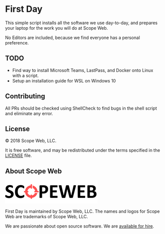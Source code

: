 # First Day

This simple script installs all the software we use day-to-day, and prepares your laptop for the work you will do at Scope Web.

No Editors are included, because we find everyone has a personal preference.

## TODO

- Find way to install Microsoft Teams, LastPass, and Docker onto Linux with a script.
- Setup an installation guide for WSL on Windows 10

## Contributing

All PRs should be checked using ShellCheck to find bugs in the shell script and eliminate any error.

License
-------

© 2018 Scope Web, LLC.

It is free software, and may be redistributed under the terms specified in the [LICENSE] file.

[LICENSE]: LICENSE

About Scope Web
----------------

![Scope Web](https://github.com/Scopeweb/marketing-assets/blob/master/logos/scopeweb-logo-small.png?raw=true)

First Day is maintained by Scope Web, LLC.
The names and logos for Scope Web are trademarks of Scope Web, LLC.

We are passionate about open source software.
We are [available for hire][hire].

[hire]: https://www.scopeweb.nyc/?utm_source=github